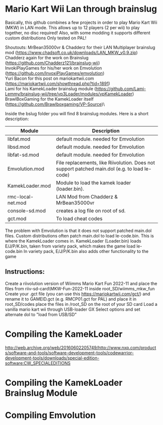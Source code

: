 # Mario Kart Wii Lan through brainslug
Basically, this github combines a few projects in order to play Mario Kart Wii (MKW) in LAN mode. 
This allows up to 12 players (2 per wii) to play together, no disc required!
Also, with some modding it supports different custom distributions
Only tested on PAL!

Shoutouts:
MrBean35000vr & Chadderz for their LAN Multiplayer brainslug mod (https://www.chadsoft.co.uk/downloads/LAN_MKW_v0.9.zip) \
Chadderz again for the work on Brainslug (https://github.com/Chadderz121/brainslug-wii) \
InvokiPlayGames for his/her work on Emvolution (https://github.com/InvoxiPlayGames/emvolution) \
Yuri Bacon for this post on mariokartwii.com (https://mariokartwii.com/showthread.php?tid=1891) \
Lami for his KamekLoader brainslug module (https://github.com/Lami-Lemmy/brainslug-wii/tree/vp3Loader/modules/vpKamekLoader) \
BrawlBoxGaming for the KamekLoader itself (https://github.com/Brawlboxgaming/VP-Source)\

Inside the bslug folder you will find 8 brainslug modules. Here is a short description:


| **Module**        | **Description**                                                                                                                                                                                                    |
|-------------------|--------------------------------------------------------------------------------------------------------------------------------------------------------------------------------------------------------------------|
| libfat.mod        | default module. needed for Emvolution                                                                                                                                                                              |
| libsd.mod         | default module. needed for Emvolution                                                                                                                                                                              |
| libfat-sd.mod     | default module. needed for Emvolution                                                                                                                                                                              |
| Emvolution.mod    | File replacements, like Riivolution. Does not support patched main.dol (e.g. to load le-code)                                                                                                                      |
| KamekLoader.mod   | Module to load the kamek loader (loader.bin).   |
| rmc-local-net.mod | LAN Mod from Chadderz & MrBean35000vr                                                                                                                                                                              |
| console-sd.mod    | creates a log file on root of sd.                                                                                                                                                                                  |
| gct.mod           | To load cheat codes        

The problem with Emvolution is that it does not support patched main.dol files. Custom distributions often
patch main.dol to load le-code.bin. This is where the KamekLoader comes in. 
KamekLoader (Loader.bin) loads E/J/P/K.bin, taken from variety pack, which makes the game load le-code.bin 
In variety pack, E/J/P/K.bin also adds other functionality to the game


## Instructions:
Create a riivolution version of Wiimms Mario Kart Fun 2022-11 and place the files from riiv-sd-card\MKW-Fun-2022-11 inside root_SD/wiimms_mkw_fun
Create your .gct file (you can use this https://mariokartwii.com/gct/) and rename it to GAMEID.gct (e.g. RMCP01.gct for PAL) and place it in root_SD/codes
place the files in /root_SD on the root of your SD card
Load a vanilla mario kart wii through USB-loader GX
Select options and set alternate dol to "load from USB/SD"

# Compiling the KamekLoader

http://web.archive.org/web/20160602205749/http://www.nxp.com/products/software-and-tools/software-development-tools/codewarrior-development-tools/downloads/special-edition-software:CW_SPECIALEDITIONS
# Compiling the KamekLoader Brainslug Module

# Compiling Emvolution
